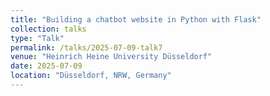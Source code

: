 ```yaml
---
title: "Building a chatbot website in Python with Flask"
collection: talks
type: "Talk"
permalink: /talks/2025-07-09-talk7
venue: "Heinrich Heine University Düsseldorf"
date: 2025-07-09
location: "Düsseldorf, NRW, Germany"
---
```


